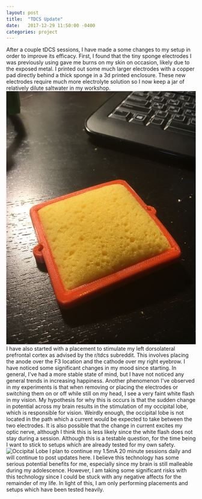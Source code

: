 ```yaml
---
layout: post
title:  "TDCS Update"
date:   2017-12-29 11:50:00 -0400
categories: project
---
```

  After a couple tDCS sessions, I have made a some changes to my setup in order to improve its efficacy.
  First, I found that the tiny sponge electrodes I was previously using gave me burns on my skin on occasion, likely due to the exposed metal.  I printed out some much larger electrodes with a copper pad directly behind a thick sponge in a 3d printed enclosure.  These new electrodes require much more electrolyte solution so I now keep a jar of relatively dilute saltwater in my workshop.
  ![Name](/assets/images/tDCS/NewSpongeElectrodes.jpg)
  I have also started with a placement to stimulate my left dorsolateral prefrontal cortex as advised by the r/tdcs subreddit.  This involves placing the anode over the F3 location and the cathode over my right eyebrow.  I have noticed some significant changes in my mood since starting.  In general, I've had a more stable state of mind, but I have not noticed any general trends in increasing happiness.
  Another phenomenon I've observed in my experiments is that when removing or placing the electrodes or switching them on or off while still on my head, I see a very faint white flash in my vision.  My hypothesis for why this is occurs is that the sudden change in potential across my brain results in the stimulation of my occipital lobe, which is responsible for vision.  Weirdly enough, the occipital lobe is not located in the path which a current would be expected to take between the two electrodes.  It is also possible that the change in current excites my optic nerve, although I think this is less likely since the white flash does not stay during a session.  Although this is a testable question, for the time being I want to stick to setups which are already tested for my own safety.
  ![Occipital Lobe](https://upload.wikimedia.org/wikipedia/commons/thumb/0/0e/Lobes_of_the_brain_NL.svg/1024px-Lobes_of_the_brain_NL.svg.png)
  I plan to continue my 1.5mA 20 minute sessions daily and will continue to post updates here.  I believe this technology has some serious potential benefits for me, especially since my brain is still malleable during my adolescence.  However, I am taking some significant risks with this technology since I could be stuck with any negative affects for the remainder of my life.  In light of this, I am only performing placements and setups which have been tested heavily.

